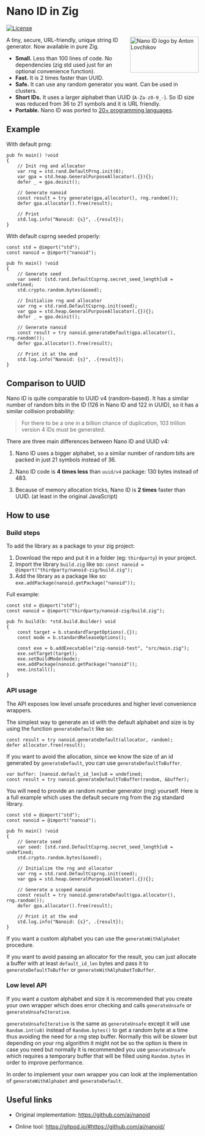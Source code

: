 # Nano ID in Zig

[![License](https://img.shields.io/badge/license-MIT%20License-blue.svg)](https://github.com/SasLuca/nanoid-zig/edit/master/LICENSE)

<img src="https://ai.github.io/nanoid/logo.svg" align="right" alt="Nano ID logo by Anton Lovchikov" width="180" height="94">

A tiny, secure, URL-friendly, unique string ID generator. Now available in pure Zig.

* **Small.** Less than 100 lines of code. No dependencies (zig std used just for an optional convenience function).
* **Fast.** It is 2 times faster than UUID.
* **Safe.** It can use any random generator you want. Can be used in clusters.
* **Short IDs.** It uses a larger alphabet than UUID (`A-Za-z0-9_-`). So ID size was reduced from 36 to 21 symbols and it is URL friendly.
* **Portable.** Nano ID was ported to [20+ programming languages](https://github.com/ai/nanoid#other-programming-languages).

## Example

With default prng:
```zig
pub fn main() !void
{
    // Init rng and allocator
    var rng = std.rand.DefaultPrng.init(0);
    var gpa = std.heap.GeneralPurposeAllocator(.{}){};
    defer _ = gpa.deinit();
    
    // Generate nanoid
    const result = try generate(gpa.allocator(), rng.random());
    defer gpa.allocator().free(result);
    
    // Print
    std.log.info("Nanoid: {s}", .{result});
}
```

With default csprng seeded properly:
```zig
const std = @import("std");
const nanoid = @import("nanoid");

pub fn main() !void
{   
    // Generate seed
    var seed: [std.rand.DefaultCsprng.secret_seed_length]u8 = undefined;
    std.crypto.random.bytes(&seed);

    // Initialize rng and allocator
    var rng = std.rand.DefaultCsprng.init(seed); 
    var gpa = std.heap.GeneralPurposeAllocator(.{}){};
    defer _ = gpa.deinit();
    
    // Generate nanoid
    const result = try nanoid.generateDefault(gpa.allocator(), rng.random());
    defer gpa.allocator().free(result);

    // Print it at the end
    std.log.info("Nanoid: {s}", .{result});
}
```

## Comparison to UUID

Nano ID is quite comparable to UUID v4 (random-based).
It has a similar number of random bits in the ID (126 in Nano ID and 122 in UUID), so it has a similar collision probability:

> For there to be a one in a billion chance of duplication, 103 trillion version 4 IDs must be generated.

There are three main differences between Nano ID and UUID v4:

1. Nano ID uses a bigger alphabet, so a similar number of random bits are packed in just 21 symbols instead of 36.

2. Nano ID code is **4 times less** than `uuid/v4` package: 130 bytes instead of 483.

3. Because of memory allocation tricks, Nano ID is **2 times** faster than UUID. (at least in the original JavaScript)

## How to use

### Build steps
To add the library as a package to your zig project:
1. Download the repo and put it in a folder (eg: `thirdparty`) in your project.
2. Import the library `build.zig` like so: `const nanoid = @import("thirdparty/nanoid-zig/build.zig");`
3. Add the library as a package like so: `exe.addPackage(nanoid.getPackage("nanoid"));`

Full example:
```zig
const std = @import("std");
const nanoid = @import("thirdparty/nanoid-zig/build.zig");

pub fn build(b: *std.build.Builder) void 
{
    const target = b.standardTargetOptions(.{});
    const mode = b.standardReleaseOptions();

    const exe = b.addExecutable("zig-nanoid-test", "src/main.zig");
    exe.setTarget(target);
    exe.setBuildMode(mode);
    exe.addPackage(nanoid.getPackage("nanoid"));
    exe.install();
}
```

### API usage

The API exposes low level unsafe procedures and higher level convenience wrappers.

The simplest way to generate an id with the default alphabet and size is by using the function `generateDefault` like so:

```zig
const result = try nanoid.generateDefault(allocator, random);
defer allocator.free(result);
```

If you want to avoid the allocation, since we know the size of an id generated by `generateDefault`, you can use `generateDefaultToBuffer`.

```zig
var buffer: [nanoid.default_id_len]u8 = undefined;
const result = try nanoid.generateDefaultToBuffer(random, &buffer);
```

You will need to provide an random number generator (rng) yourself. Here is a full example which uses the default secure rng from the zig standard library.

```zig
const std = @import("std");
const nanoid = @import("nanoid");

pub fn main() !void
{   
    // Generate seed
    var seed: [std.rand.DefaultCsprng.secret_seed_length]u8 = undefined;
    std.crypto.random.bytes(&seed);

    // Initialize the rng and allocator
    var rng = std.rand.DefaultCsprng.init(seed); 
    var gpa = std.heap.GeneralPurposeAllocator(.{}){};
    
    // Generate a scoped nanoid
    const result = try nanoid.generateDefault(gpa.allocator(), rng.random());
    defer gpa.allocator().free(result);

    // Print it at the end
    std.log.info("Nanoid: {s}", .{result});
}
```

If you want a custom alphabet you can use the `generateWithAlphabet` procedure.

If you want to avoid passing an allocator for the result, you can just allocate a buffer with at least `default_id_len` bytes and pass it to `generateDefaultToBuffer` or `generateWithAlphabetToBuffer`. 

### Low level API

If you want a custom alphabet and size it is recommended that you create your own wrapper which does error checking and calls `generateUnsafe` or `generateUnsafeIterative`.

`generateUnsafeIterative` is the same as `generateUnsafe` except it will use `Random.int(u8)` instead of `Random.bytes()` to get a random byte at a time thus avoiding the need for a rng step buffer. Normally this will be slower but depending on your rng algorithm it might not be so the option is there in case you need but normally it is recommended you use `generateUnsafe` which requires a temporary buffer that will be filled using `Random.bytes` in order to improve performance.

In order to implement your own wrapper you can look at the implementation of `generateWithAlphabet` and `generateDefault`.

## Useful links

- Original implementation: https://github.com/ai/nanoid

- Online tool: https://gitpod.io/#https://github.com/ai/nanoid/
